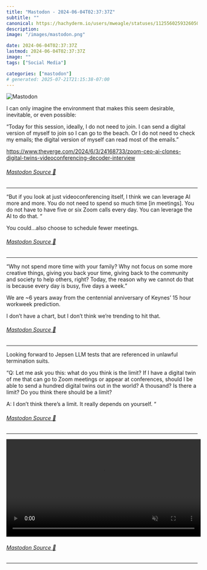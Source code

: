 ```yaml
---
title: "Mastodon - 2024-06-04T02:37:37Z"
subtitle: ""
canonical: https://hachyderm.io/users/mweagle/statuses/112556025932605034
description:
image: "/images/mastodon.png"

date: 2024-06-04T02:37:37Z
lastmod: 2024-06-04T02:37:37Z
image: ""
tags: ["Social Media"]

categories: ["mastodon"]
# generated: 2025-07-21T21:15:38-07:00
---
```

![Mastodon](/images/mastodon.png)

<p>I can only imagine the environment that makes this seem desirable, inevitable, or even possible:</p><p>“Today for this session, ideally, I do not need to join. I can send a digital version of myself to join so I can go to the beach. Or I do not need to check my emails; the digital version of myself can read most of the emails.”</p><p><a href="https://www.theverge.com/2024/6/3/24168733/zoom-ceo-ai-clones-digital-twins-videoconferencing-decoder-interview" target="_blank" rel="nofollow noopener noreferrer" translate="no"><span class="invisible">https://www.</span><span class="ellipsis">theverge.com/2024/6/3/24168733</span><span class="invisible">/zoom-ceo-ai-clones-digital-twins-videoconferencing-decoder-interview</span></a></p>


###### [Mastodon Source 🐘](https://hachyderm.io/@mweagle/112556025932605034)

___

<p>“But if you look at just videoconferencing itself, I think we can leverage AI more and more. You do not need to spend so much time [in meetings]. You do not have to have five or six Zoom calls every day. You can leverage the AI to do that. “</p><p>You could…also choose to schedule fewer meetings.</p>


###### [Mastodon Source 🐘](https://hachyderm.io/@mweagle/112556029848233432)

___

<p>“Why not spend more time with your family? Why not focus on some more creative things, giving you back your time, giving back to the community and society to help others, right? Today, the reason why we cannot do that is because every day is busy, five days a week.”</p><p>We are ~6 years away from the centennial anniversary of Keynes’ 15 hour workweek prediction. </p><p>I don’t have a chart, but I don’t think we’re trending to hit that.</p>


###### [Mastodon Source 🐘](https://hachyderm.io/@mweagle/112556042105576899)

___

<p>Looking forward to Jepsen LLM tests that are referenced in unlawful termination suits. </p><p>“Q: Let me ask you this: what do you think is the limit? If I have a digital twin of me that can go to Zoom meetings or appear at conferences, should I be able to send a hundred digital twins out in the world? A thousand? Is there a limit? Do you think there should be a limit?</p><p>A: I don’t think there’s a limit. It really depends on yourself. “</p>


###### [Mastodon Source 🐘](https://hachyderm.io/@mweagle/112556059812002659)

___



<video controls autoplay muted loop width="512"><source src="8c5b30dcc1416f55.mp4" type="video/mp4" /></video>

###### [Mastodon Source 🐘](https://hachyderm.io/@mweagle/112556068142898641)

___

